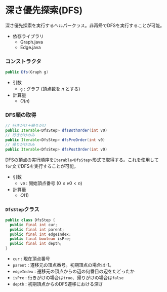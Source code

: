 # 深さ優先探索(DFS)
深さ優先探索を実行するヘルパークラス。非再帰でDFSを実行することが可能。

- 依存ライブラリ
  - Graph.java
  - Edge.java

### コンストラクタ
```java
public Dfs(Graph g)
```
- 引数
  - `g` : グラフ (頂点数を $n$ とする)
- 計算量
  - $O(n)$

### DFS順の取得
```java
// 行きがけ＋帰りがけ
public Iterable<DfsStep> dfsBothOrder(int v0)
// 行きがけのみ
public Iterable<DfsStep> dfsPreOrder(int v0)
// 帰りがけのみ
public Iterable<DfsStep> dfsPostOrder(int v0)
```
DFSの頂点の実行順序を`Iterable<DfsStep>`形式で取得する。これを使用して`for`文でDFSを実行することが可能。
- 引数
  - `v0` : 開始頂点番号 $(0 \le v0 \lt n)$
- 計算量
  - $O(1)$

### `DfsStep`クラス
```java
public class DfsStep {
  public final int cur;
  public final int parent;
  public final int edgeIndex;
  public final boolean isPre;
  public final int depth;
}
```
- `cur` : 現在頂点番号
- `parent` : 遷移元の頂点番号。初期頂点の場合は-1。
- `edgeIndex` : 遷移元の頂点からの辺の何番目の辺をたどったか
- `isPre` : 行きがけの場合は`true`、帰りがけの場合は`false`
- `depth` : 初期頂点からのDFS遷移における深さ
